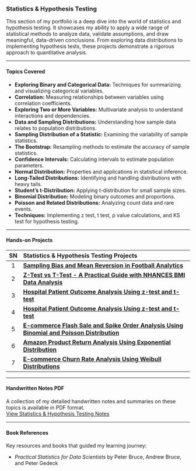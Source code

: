 ### Statistics & Hypothesis Testing

This section of my portfolio is a deep dive into the world of statistics and hypothesis testing. It showcases my ability to apply a wide range of statistical methods to analyze data, validate assumptions, and draw meaningful, data-driven conclusions. From exploring data distributions to implementing hypothesis tests, these projects demonstrate a rigorous approach to quantitative analysis.

---

#### Topics Covered

- **Exploring Binary and Categorical Data:** Techniques for summarizing and visualizing categorical variables.
- **Correlation:** Measuring relationships between variables using correlation coefficients.
- **Exploring Two or More Variables:** Multivariate analysis to understand interactions and dependencies.
- **Data and Sampling Distributions:** Understanding how sample data relates to population distributions.
- **Sampling Distribution of a Statistic:** Examining the variability of sample statistics.
- **The Bootstrap:** Resampling methods to estimate the accuracy of sample statistics.
- **Confidence Intervals:** Calculating intervals to estimate population parameters.
- **Normal Distribution:** Properties and applications in statistical inference.
- **Long-Tailed Distributions:** Identifying and handling distributions with heavy tails.
- **Student’s t-Distribution:** Applying t-distribution for small sample sizes.
- **Binomial Distribution:** Modeling binary outcomes and proportions.
- **Poisson and Related Distributions:** Analyzing count data and rare events.
- **Techniques:** Implementing z test, t test, p value calculations, and KS test for hypothesis testing.

---
#### Hands-on Projects

| SN | Statistics & Hypothesis Testing Projects |
|:---:|:---|
| 1 | **[Sampling Bias and Mean Reversion in Football Analytics](https://github.com/DhawaDG/Sampling_Bias_and_Mean_Reversion_in_Football_Analytics)** |
| 2 | **[Z-Test vs T-Test - A Practical Guide with NHANCES BMI Data Analysis](https://github.com/DhawaDG/Z-Test-vs-T-Test-A-Practical-Guide-with-NHANCES-BMI-Data-Analysis)** |
| 3 | **[Hospital Patient Outcome Analysis Using z-test and t-test](https://github.com/DhawaDG/Hospital-Patient-Outcome-Analysis-Using-z-test-and-t-test)** |
| 4 | **[Hospital Patient Outcome Analysis Using z-test and t-test](https://github.com/DhawaDG/Hospital-Patient-Outcome-Analysis-Using-z-test-and-t-test)** |
| 5 | **[E-commerce Flash Sale and Spike Order Analysis Using Binomial and Poisson Distribution](https://github.com/DhawaDG/E-commerce-Flash-Sale-and-Spike-Order-Using-Binomial-and-Poisson-Distribution)** |
| 6 | **[Amazon Product Return Analysis Using Exponential Distribution](https://github.com/DhawaDG/Amazon-Product-Return-Analysis-Using-Exponential-Distribution)** |
| 7 | **[E-commerce Churn Rate Analysis Using Weibull Distributions](https://github.com/DhawaDG/E-commrce-Churn-Rate-analysis-using-Weibull-Distributions)** |

---

#### Handwritten Notes PDF

A collection of my detailed handwritten notes and summaries on these topics is available in PDF format.  
[View Statistics & Hypothesis Testing Notes](#)

---

#### Book References

Key resources and books that guided my learning journey:

- *Practical Statistics for Data Scientists* by Peter Bruce, Andrew Bruce, and Peter Gedeck

